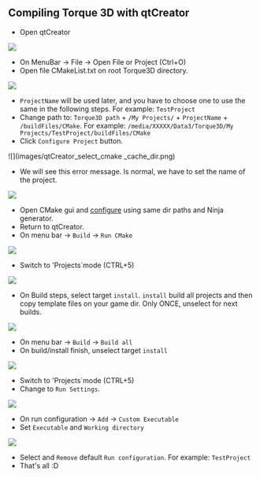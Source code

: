 Compiling Torque 3D with qtCreator
-----------------------------

* Open qtCreator

![](images/qtCreator_main.png)

* On MenuBar -> File -> Open File or Project (Ctrl+O)
* Open file CMakeList.txt on root Torque3D directory.

![](images/qtCreator_open_cmakeList.png)

* `ProjectName` will be used later, and you have to choose one to use the same in the following steps. For example: `TestProject`
* Change path to: `Torque3D path` + `/My Projects/` + `ProjectName` + `/buildFiles/CMake`.
 For example: `/media/XXXXX/Data3/Torque3D/My Projects/TestProject/buildFiles/CMake`
* Click `Configure Project` button.

![](images/qtCreator_select_cmake _cache_dir.png)

* We will see this error message. Is normal, we have to set the name of the project.

![](images/qtCreator_first_conf_error.png)

* Open CMake gui and [configure](Use_CMake_project_generator.md) using same dir paths and Ninja generator.
* Return to qtCreator.
* On menu bar -> `Build` -> `Run CMake`

![](images/qtCreator_cmake_conf_done.png)

* Switch to 'Projects`mode (CTRL+5)

![](images/qtCreator_projects_mode.png)

* On Build steps, select target `install`. `install` build all projects and then copy template files on your game dir. Only ONCE, unselect for next builds.

![](images/qtCreator_projects_build_install.png)

* On menu bar -> `Build` -> `Build all`
* On build/install finish, unselect target `install`

![](images/qtCreator_projects_build_default.png)

* Switch to 'Projects`mode (CTRL+5)
* Change to `Run Settings`.

![](images/qtCreator_project_mode_run.png)

* On run configuration -> `Add` -> `Custom Executable`
* Set `Executable` and `Working directory`

![](images/qtCreator_project_mode_run_setting.png)

* Select and `Remove` default `Run configuration`. For example: `TestProject`
* That's all :D

